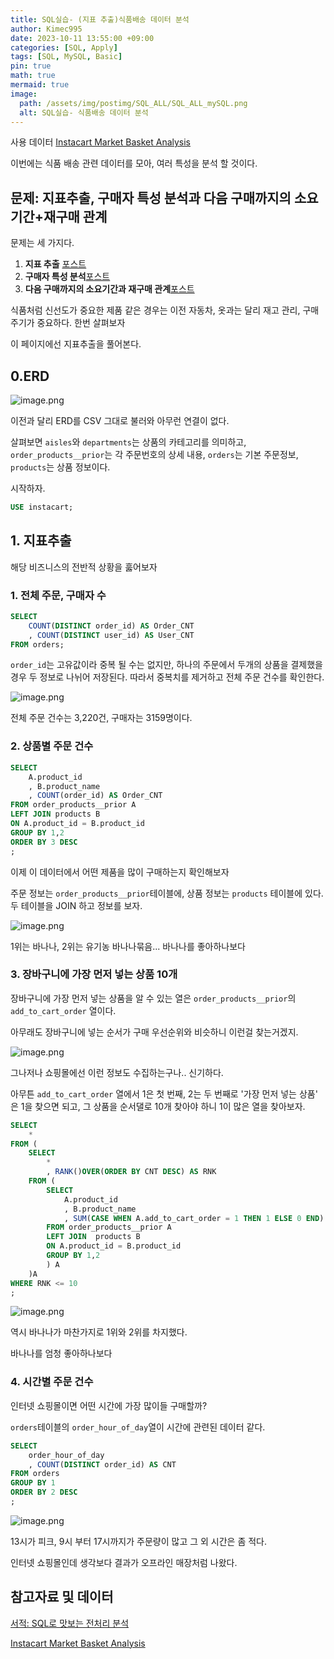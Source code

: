 ```yaml
---
title: SQL실습- (지표 추출)식품배송 데이터 분석
author: Kimec995
date: 2023-10-11 13:55:00 +09:00
categories: [SQL, Apply]
tags: [SQL, MySQL, Basic]
pin: true
math: true
mermaid: true
image: 
  path: /assets/img/postimg/SQL_ALL/SQL_ALL_mySQL.png
  alt: SQL실습- 식품배송 데이터 분석
---
```


사용 데이터 
[Instacart Market Basket Analysis](https://www.kaggle.com/competitions/instacart-market-basket-analysis/data)

이번에는 식품 배송 관련 데이터를 모아, 여러 특성을 분석 할 것이다.

## 문제: 지표추출, 구매자 특성 분석과 다음 구매까지의 소요기간+재구매 관계

문제는 세 가지다.

1. **지표 추출** [포스트](https://kimec995.github.io/posts/SQL-Q4-1/)
2. **구매자 특성 분석**[포스트](https://kimec995.github.io/posts/SQL-Q4-2/)
2. **다음 구매까지의 소요기간과 재구매 관계**[포스트](https://kimec995.github.io/posts/SQL-Q4-3/)

식품처럼 신선도가 중요한 제품 같은 경우는 이전 자동차, 옷과는 달리 재고 관리, 구매 주기가 중요하다. 한번 살펴보자

이 페이지에선 지표추출을 풀어본다.

## 0.ERD
![image.png](\assets\img\postimg\SQL_ALL\SQL_ALL_00_Instacart.png)

이전과 달리 ERD를 CSV 그대로 불러와 아무런 연결이 없다.

살펴보면 `aisles`와 `departments`는 상품의 카테고리를 의미하고, `order_products__prior`는 각 주문번호의 상세 내용, `orders`는 기본 주문정보, `products`는 상품 정보이다.

시작하자.
```sql
USE instacart;
```

## 1. 지표추출

해당 비즈니스의 전반적 상황을 훓어보자

### 1. 전체 주문, 구매자 수
```sql
SELECT 
	COUNT(DISTINCT order_id) AS Order_CNT
    , COUNT(DISTINCT user_id) AS User_CNT
FROM orders;
```

`order_id`는 고유값이라 중복 될 수는 없지만, 하나의 주문에서 두개의 상품을 결제했을 경우 두 정보로 나뉘어 저장된다.
따라서 중복치를 제거하고 전체 주문 건수를 확인한다.

![image.png](\assets\img\postimg\SQL_Q4\SQL_Q4_00.png)

전체 주문 건수는 3,220건, 구매자는 3159명이다.

### 2. 상품별 주문 건수

```sql
SELECT 
	A.product_id
    , B.product_name
    , COUNT(order_id) AS Order_CNT
FROM order_products__prior A
LEFT JOIN products B
ON A.product_id = B.product_id
GROUP BY 1,2
ORDER BY 3 DESC
;
```

이제 이 데이터에서 어떤 제품을 많이 구매하는지 확인해보자

주문 정보는 `order_products__prior`테이블에, 상품 정보는 `products` 테이블에 있다. 두 테이블을 JOIN 하고 정보를 보자.

![image.png](\assets\img\postimg\SQL_Q4\SQL_Q4_01.png)

1위는 바나나, 2위는 유기농 바나나묶음... 바나나를 좋아하나보다

### 3. 장바구니에 가장 먼저 넣는 상품 10개

장바구니에 가장 먼저 넣는 상품을 알 수 있는 열은 `order_products__prior`의 `add_to_cart_order` 열이다.

아무래도 장바구니에 넣는 순서가 구매 우선순위와 비슷하니 이런걸 찾는거겠지.

![image.png](\assets\img\postimg\SQL_Q4\SQL_Q4_02.png)


그나저나 쇼핑몰에선 이런 정보도 수집하는구나.. 신기하다.

아무튼 `add_to_cart_order` 열에서 1은 첫 번째, 2는 두 번째로 '가장 먼저 넣는 상품' 은 1을 찾으면 되고, 그 상품을 순서댈로 10개 찾아야 하니 1이 많은 열을 찾아보자.

```sql
SELECT
	*
FROM (
	SELECT 
		*
		, RANK()OVER(ORDER BY CNT DESC) AS RNK
	FROM (
		SELECT
			A.product_id
			, B.product_name
			, SUM(CASE WHEN A.add_to_cart_order = 1 THEN 1 ELSE 0 END) AS CNT
		FROM order_products__prior A
		LEFT JOIN  products B
		ON A.product_id = B.product_id
		GROUP BY 1,2
		) A
	)A
WHERE RNK <= 10
;
```
![image.png](\assets\img\postimg\SQL_Q4\SQL_Q4_03.png)

역시 바나나가 마찬가지로 1위와 2위를 차지했다.

바나나를 엄청 좋아하나보다

### 4. 시간별 주문 건수

인터넷 쇼핑몰이면 어떤 시간에 가장 많이들 구매할까?

`orders`테이블의 `order_hour_of_day`열이 시간에 관련된 데이터 같다.

```sql
SELECT
	order_hour_of_day
    , COUNT(DISTINCT order_id) AS CNT
FROM orders
GROUP BY 1
ORDER BY 2 DESC
;
```
![image.png](\assets\img\postimg\SQL_Q4\SQL_Q4_04.png)

13시가 피크, 9시 부터 17시까지가 주문량이 많고 그 외 시간은 좀 적다.

인터넷 쇼핑몰인데 생각보다 결과가 오프라인 매장처럼 나왔다.

## 참고자료 및 데이터

[서적: SQL로 맛보는 전처리 분석](https://product.kyobobook.co.kr/detail/S000001934242)

[Instacart Market Basket Analysis](https://www.kaggle.com/competitions/instacart-market-basket-analysis/data)
